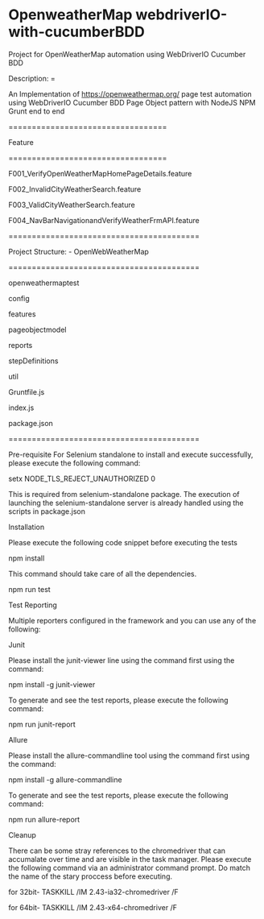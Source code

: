 # OpenweatherMap webdriverIO-with-cucumberBDD
  Project for OpenWeatherMap automation using WebDriverIO Cucumber BDD
  
  Description: =
  
  An Implementation of https://openweathermap.org/ page test automation using WebDriverIO Cucumber BDD Page Object pattern with NodeJS      NPM Grunt end to end
  
  ==================================
  
  Feature
  
  ==================================
  
  F001_VerifyOpenWeatherMapHomePageDetails.feature
  
  F002_InvalidCityWeatherSearch.feature
  
  F003_ValidCityWeatherSearch.feature
  
  F004_NavBarNavigationandVerifyWeatherFrmAPI.feature
  
  =========================================
  
  Project Structure: - OpenWebWeatherMap
  
  =========================================
  
  openweathermaptest
  
  config
  
  features
  
  pageobjectmodel
  
  reports
  
  stepDefinitions
  
  util
  
  Gruntfile.js
  
  index.js
  
  package.json
  
  =========================================
  
  Pre-requisite
  For Selenium standalone to install and execute successfully, please execute the following command:
  
  
  setx NODE_TLS_REJECT_UNAUTHORIZED 0
  
  
  This is required from selenium-standalone package. The execution of launching the selenium-standalone server is already handled using   the scripts in package.json
  
  Installation
  
  Please execute the following code snippet before executing the tests
  
  npm install
  
  This command should take care of all the dependencies.
  
  npm run test
  
  
  
  Test Reporting
  
  Multiple reporters configured in the framework and you can use any of the following:
  
  Junit
  
  Please install the junit-viewer line using the command first using the command:
  
  npm install -g junit-viewer
  
  To generate and see the test reports, please execute the following command:
  
  npm run junit-report
  
  Allure
  
  Please install the allure-commandline tool using the command first using the command:
  
  npm install -g allure-commandline
  
  To generate and see the test reports, please execute the following command:
  
  npm run allure-report
  
  Cleanup
  
  There can be some stray references to the chromedriver that can accumalate over time and are visible in the task manager. Please          execute the following command via an administrator command prompt. Do match the name of the stary proccess before executing.
  
  for 32bit- TASKKILL /IM 2.43-ia32-chromedriver /F
  
  for 64bit- TASKKILL /IM 2.43-x64-chromedriver /F
  
